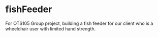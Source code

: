 # fishFeeder
For OTS105 Group project, building a fish feeder for our client who is a wheelchair user with limited hand strength.
